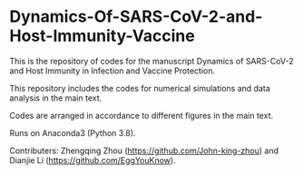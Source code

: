 # Dynamics-Of-SARS-CoV-2-and-Host-Immunity-Vaccine
This is the repository of codes for the manuscript Dynamics of SARS-CoV-2 and Host Immunity in Infection and Vaccine Protection.

This repository includes the codes for numerical simulations and data analysis in the main text.

Codes are arranged in accordance to different figures in the main text.

Runs on Anaconda3 (Python 3.8).

Contributers:
Zhengqing Zhou (https://github.com/John-king-zhou) and Dianjie Li (https://github.com/EggYouKnow).
